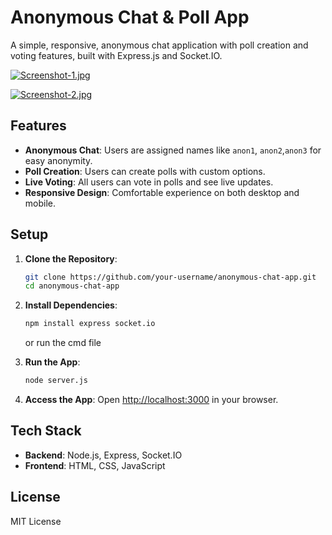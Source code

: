 # Anonymous Chat & Poll App

A simple, responsive, anonymous chat application with poll creation and voting features, built with Express.js and Socket.IO.

[![Screenshot-1.jpg](https://i.postimg.cc/JzSkFXZJ/Screenshot-1.jpg)](https://postimg.cc/K1rjkR9v)

[![Screenshot-2.jpg](https://i.postimg.cc/ZK2nYSnz/Screenshot-2.jpg)](https://postimg.cc/dLRwngG5)

## Features

- **Anonymous Chat**: Users are assigned names like `anon1`, `anon2`,`anon3` for easy anonymity.
- **Poll Creation**: Users can create polls with custom options.
- **Live Voting**: All users can vote in polls and see live updates.
- **Responsive Design**: Comfortable experience on both desktop and mobile.

## Setup

1. **Clone the Repository**:
    ```bash
    git clone https://github.com/your-username/anonymous-chat-app.git
    cd anonymous-chat-app
    ```

2. **Install Dependencies**:
    ```bash
    npm install express socket.io
    ```
    or run the cmd file

3. **Run the App**:
    ```bash
    node server.js
    ```

4. **Access the App**: Open [http://localhost:3000](http://localhost:3000) in your browser.

## Tech Stack

- **Backend**: Node.js, Express, Socket.IO
- **Frontend**: HTML, CSS, JavaScript

## License
MIT License
